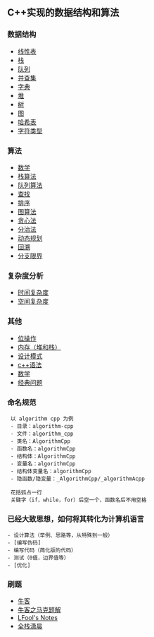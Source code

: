 ## C++实现的数据结构和算法
### 数据结构
 - [线性表](./DataStruct/List)
 - [栈](./DataStruct/Stack)
 - [队列](./DataStruct/Queue)
 - [并查集](./DataStruct/UnionFind)
 - [字典](./DataStruct/Dict)
 - [堆](./DataStruct/Heap)
 - [树](./DataStruct/Tree)
 - [图](./DataStruct/Graph)
 - [哈希表](./DataStruct/Hash)
 - [字符类型](./DataStruct/String)

### 算法
 - [数学](./Algorithms/math)
 - [栈算法](./Algorithms/stack)
 - [队列算法](./Algorithms/queue)
 - [查找](./Algorithms/search)
 - [排序](./Algorithms/sort)
 - [图算法](./Algorithms/graph)
 - [贪心法](./Algorithms/greedy_method)
 - [分治法](./Algorithms/divede_and_conquer_method)
 - [动态规划](./Algorithms/dynamic_programming)
 - [回溯](./Algorithms/back_tracking)
 - [分支限界](./Algorithm/branch_and_bound)

### 复杂度分析
 - [时间复杂度](./Complexity/README.md)
 - [空间复杂度](./Complexity/README.md)

### 其他
 - [位操作](./Other/bit_operation/README.md)
 - [内存（堆和栈）]()
 - [设计模式]()
 - [c++语法](./Other/c++_grammar/README.md)
 - [数学](./Other/math/README.md)
 - [经典问题](./Other/classical_problem/README.md)

### 命名规范
```
 以 algorithm cpp 为例
 - 目录：algorithm-cpp
 - 文件：algorithm_cpp
 - 类名：AlgorithmCpp
 - 函数名：algorithmCpp
 - 结构体：AlgorithmCpp
 - 变量名：algorithmCpp
 - 结构体变量名：algorithmCpp
 - 隐函数/隐变量：_AlgorithmCpp/_algorithmAcpp
 
 花括弧占一行
 关键字（if，while，for）后空一个，函数名后不用空格
```

### 已经大致思想，如何将其转化为计算机语言
```
- 设计算法（举例、思路等，从特殊到一般）
- [编写伪码]
- 编写代码（简化版的代码）
- 测试（0值，边界值等）
- [优化]
```

### 刷题
- [牛客](https://www.nowcoder.com/ta/coding-interviews)
- [牛客之马克题解](https://www.nowcoder.com/profile/899694/codeBooks)
- [LFool's Notes](https://lfool.github.io/LFool-Notes/)
- [全栈潇晨](https://xiaochen1024.com/courseware/60b4f11ab1aa91002eb53b18)
